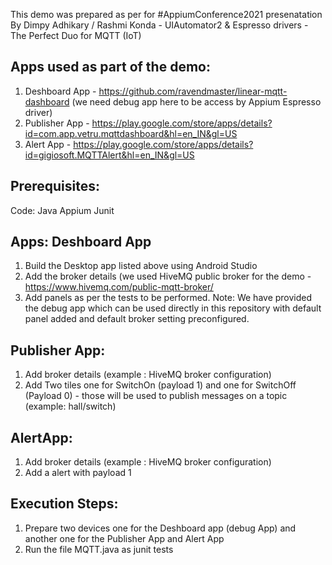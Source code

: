 
This demo was prepared as per for #AppiumConference2021 presenatation By Dimpy Adhikary / Rashmi Konda - UIAutomator2 & Espresso drivers - The Perfect Duo for MQTT (IoT)

Apps used as part of the demo:
------------------------------
1) Deshboard App - https://github.com/ravendmaster/linear-mqtt-dashboard  (we need debug app here to be access by Appium Espresso driver)
2) Publisher App - https://play.google.com/store/apps/details?id=com.app.vetru.mqttdashboard&hl=en_IN&gl=US
3) Alert App - https://play.google.com/store/apps/details?id=gigiosoft.MQTTAlert&hl=en_IN&gl=US

Prerequisites:
-------------
Code:
   Java
   Appium
   Junit

Apps:
Deshboard App
--------------
1) Build the Desktop app listed above using Android Studio
2) Add the broker details (we used HiveMQ public broker for the demo - https://www.hivemq.com/public-mqtt-broker/ 
3) Add panels as per the tests to be performed.
   Note: We have provided the debug app which can be used directly in this repository with default panel added and default broker setting preconfigured.

Publisher App:
-------------
1) Add broker details (example : HiveMQ broker configuration)
2) Add Two tiles one for SwitchOn (payload 1) and one for SwitchOff (Payload 0) - those will be used to publish messages on a topic (example: hall/switch)

AlertApp:
---------
1) Add broker details (example : HiveMQ broker configuration)
2) Add a alert with payload 1

Execution Steps:
----------------
1) Prepare two devices one for the Deshboard app (debug App) and another one for the Publisher App and Alert App
2) Run the file MQTT.java as junit tests
